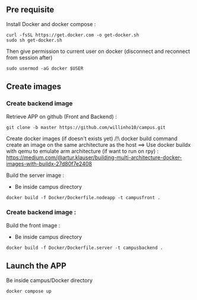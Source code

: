 
## Pre requisite
Install Docker and docker compose :
```
curl -fsSL https://get.docker.com -o get-docker.sh
sudo sh get-docker.sh
```
Then give permission to current user on docker (disconnect and reconnect from session after)
```
sudo usermod -aG docker $USER
```
## Create images
### Create backend image
Retrieve APP on github (Front and Backend) :
```
git clone -b master https://github.com/willinho10/campus.git
```
Create docker images (if doesn't exists yet) /!\ docker build command create an image on the same architecture as the host
==> Use docker buildx with qemu to emulate arm architecture (if want to run on rpy) : https://medium.com/@artur.klauser/building-multi-architecture-docker-images-with-buildx-27d80f7e2408

Build the server image :
* Be inside campus directory
```
docker build -f Docker/Dockerfile.nodeapp -t campusfront .
```
### Create backend image :
Build the front image :
* Be inside campus directory
```
docker build -f Docker/Dockerfile.server -t campusbackend .
```
## Launch the APP
Be inside campus/Docker directory
```
docker compose up
```